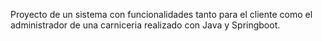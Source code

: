Proyecto de un sistema con funcionalidades tanto para el cliente como el administrador de una carniceria realizado con Java y Springboot.

